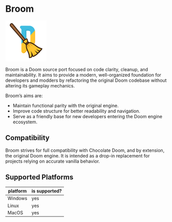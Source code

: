 # Broom
[![Broom Icon](https://github.com/Henrique194/broom/blob/main/data/broom.png)](https://github.com/Henrique194/broom)

Broom is a Doom source port focused on code clarity, cleanup, and maintainability. It aims to provide a modern, well-organized foundation for developers and modders by refactoring the original Doom codebase without altering its gameplay mechanics.

Broom’s aims are:

 * Maintain functional parity with the original engine.
 * Improve code structure for better readability and navigation.
 * Serve as a friendly base for new developers entering the Doom engine ecosystem.

## Compatibility

Broom strives for full compatibility with Chocolate Doom, and by extension, the original Doom engine. It is intended as a drop-in replacement for projects relying on accurate vanilla behavior.

## Supported Platforms

| platform | is supported? |
|----------|---------------|
| Windows  | yes |
| Linux    | yes |
| MacOS    | yes |
